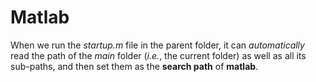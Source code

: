 # Matlab

When we run the *startup.m* file in the parent folder, it can *automatically* read the path of the *main* folder (*i.e.*, the current folder) as well as all its sub-paths, and then set them as the **search path** of **matlab**.
